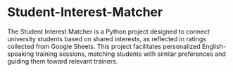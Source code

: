 # Student-Interest-Matcher
The Student Interest Matcher is a Python project designed to connect university students based on shared interests, as reflected in ratings collected from Google Sheets. This project facilitates personalized English-speaking training sessions, matching students with similar preferences and guiding them toward relevant trainers.
